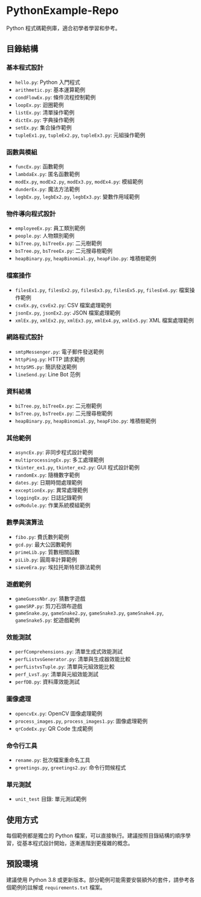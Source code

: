 # PythonExample-Repo

Python 程式碼範例庫，適合初學者學習和參考。

## 目錄結構

### 基本程式設計

- `hello.py`: Python 入門程式
- `arithmetic.py`: 基本運算範例
- `condFlowEx.py`: 條件流程控制範例
- `loopEx.py`: 迴圈範例
- `listEx.py`: 清單操作範例
- `dictEx.py`: 字典操作範例
- `setEx.py`: 集合操作範例
- `tupleEx1.py`, `tupleEx2.py`, `tupleEx3.py`: 元組操作範例

### 函數與模組

- `funcEx.py`: 函數範例
- `lambdaEx.py`: 匿名函數範例
- `modEx.py`, `modEx2.py`, `modEx3.py`, `modEx4.py`: 模組範例
- `dunderEx.py`: 魔法方法範例
- `legbEx.py`, `legbEx2.py`, `legbEx3.py`: 變數作用域範例

### 物件導向程式設計

- `employeeEx.py`: 員工類別範例
- `people.py`: 人物類別範例
- `biTree.py`, `biTreeEx.py`: 二元樹範例
- `bsTree.py`, `bsTreeEx.py`: 二元搜尋樹範例
- `heapBinary.py`, `heapBinomial.py`, `heapFibo.py`: 堆積樹範例

### 檔案操作

- `filesEx1.py`, `filesEx2.py`, `filesEx3.py`, `filesEx5.py`, `filesEx6.py`: 檔案操作範例
- `csvEx.py`, `csvEx2.py`: CSV 檔案處理範例
- `jsonEx.py`, `jsonEx2.py`: JSON 檔案處理範例
- `xmlEx.py`, `xmlEx2.py`, `xmlEx3.py`, `xmlEx4.py`, `xmlEx5.py`: XML 檔案處理範例

### 網路程式設計

- `smtpMessenger.py`: 電子郵件發送範例
- `httpPing.py`: HTTP 請求範例
- `httpSMS.py`: 簡訊發送範例
- `lineSend.py`: Line Bot 范例

### 資料結構

- `biTree.py`, `biTreeEx.py`: 二元樹範例
- `bsTree.py`, `bsTreeEx.py`: 二元搜尋樹範例
- `heapBinary.py`, `heapBinomial.py`, `heapFibo.py`: 堆積樹範例

### 其他範例

- `asyncEx.py`: 非同步程式設計範例
- `multiprocessingEx.py`: 多工處理範例
- `tkinter_ex1.py`, `tkinter_ex2.py`: GUI 程式設計範例
- `randomEx.py`: 隨機數字範例
- `dates.py`: 日期時間處理範例
- `exceptionEx.py`: 異常處理範例
- `loggingEx.py`: 日誌記錄範例
- `osModule.py`: 作業系統模組範例

### 數學與演算法

- `fibo.py`: 費氏數列範例
- `gcd.py`: 最大公因數範例
- `primeLib.py`: 質數相關函數
- `piLib.py`: 圓周率計算範例
- `sieveEra.py`: 埃拉托斯特尼篩法範例

### 遊戲範例

- `gameGuessNbr.py`: 猜數字遊戲
- `gameSRP.py`: 剪刀石頭布遊戲
- `gameSnake.py`, `gameSnake2.py`, `gameSnake3.py`, `gameSnake4.py`, `gameSnake5.py`: 蛇遊戲範例

### 效能測試

- `perfComprehensions.py`: 清單生成式效能測試
- `perfListvsGenerator.py`: 清單與生成器效能比較
- `perfListvsTuple.py`: 清單與元組效能比較
- `perf_LvsT.py`: 清單與元組效能測試
- `perfDB.py`: 資料庫效能測試

### 圖像處理

- `opencvEx.py`: OpenCV 圖像處理範例
- `process_images.py`, `process_images1.py`: 圖像處理範例
- `qrCodeEx.py`: QR Code 生成範例

### 命令行工具

- `rename.py`: 批次檔案重命名工具
- `greetings.py`, `greetings2.py`: 命令行問候程式

### 單元測試

- `unit_test` 目錄: 單元測試範例

## 使用方式

每個範例都是獨立的 Python 檔案，可以直接執行。建議按照目錄結構的順序學習，從基本程式設計開始，逐漸進階到更複雜的概念。

## 預設環境

建議使用 Python 3.8 或更新版本。部分範例可能需要安裝額外的套件，請參考各個範例的註解或 `requirements.txt` 檔案。
